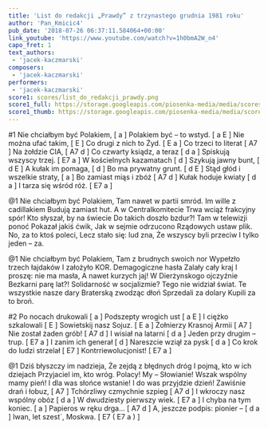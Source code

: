 ```yaml
---
title: 'List do redakcji „Prawdy” z trzynastego grudnia 1981 roku'
author: 'Pan_Kmicic4'
pub_date: '2018-07-26 06:37:11.584064+00:00'
link_youtube: 'https://www.youtube.com/watch?v=1h0bmA2W_n4'
capo_fret: 1
text_authors:
 - 'jacek-kaczmarski'
composers:
 - 'jacek-kaczmarski'
performers:
 - 'jacek-kaczmarski'
score1: scores/list_do_redakcji_prawdy.png
score1_full: https://storage.googleapis.com/piosenka-media/media/scores/list_do_redakcji_prawdy.png
score1_thumb: https://storage.googleapis.com/piosenka-media/media/scores/list_do_redakcji_prawdy.png.180x0_q85_upscale.png
---
```


#1
Nie chciałbym być Polakiem, [ a ]
Polakiem być – to wstyd. [ a E ]
Nie można ufać takim, [ E ]
Co drugi z nich to Żyd. [ E a ]
Co trzeci to literat [ A7 ]
Na żołdzie CIA, [ A7 d ]
Co czwarty ksiądz, a teraz [ d a ]
Spiskują wszyscy trzej. [ E7 a ]
W kościelnych kazamatach [ d ]
Szykują jawny bunt, [ d E ]
A kułak im pomaga, [ d ]
Bo ma prywatny grunt. [ d E ]
Stąd głód i wszelkie straty, [ a ]
Bo zamiast miąs i zbóż [ A7 d ]
Kułak hoduje kwiaty [ d a ]
I tarza się wśród róż. [ E7 a ]

@1
Nie chciałbym być Polakiem,
Tam nawet w partii smród.
Im wille z cadillakiem
Budują zamiast hut.
A w Centralkomitecie
Trwa wciąż frakcyjny spór!
Kto słyszał, by na świecie
Do takich doszło bzdur?!
Tam w telewizji ponoć
Pokazał jakiś ćwik,
Jak w sejmie odrzucono
Rządowych ustaw plik.
No, za to ktoś poleci,
Lecz stało się: lud zna,
Że wszyscy byli przeciw
I tylko jeden – za.

@1
Nie chciałbym być Polakiem,
Tam z brudnych swoich nor
Wypełzło trzech łajdaków
I założyło KOR.
Demagogiczne hasła
Zalały cały kraj
I proszę: nie ma masła,
A nawet kurzych jaj!
W Dierżynskogo ojczyźnie
Bezkarni parę lat?!
Solidarność w socjalizmie?
Tego nie widział świat.
Te wszystkie nasze dary
Braterską zwodząc dłoń
Sprzedali za dolary
Kupili za to broń.

#2
Po nocach drukowali [ a ]
Podszepty wrogich ust [ a E ]
I ciężko szkalowali [ E ]
Sowietskij nasz Sojuz. [ E a ]
Żołnierzy Krasnoj Armii [ A7 ]
Nie został żaden grób! [ A7 d ]
I wisiał na latarni [ d a ]
Jeden przy drugim – trup. [ E7 a ]
I zanim ich generał [ d ]
Nareszcie wziął za pysk [ d a ]
Co krok do ludzi strzelał [ E7 ]
Kontrriewolucjonist! [ E7 a ]

@1
Dziś błyszczy im nadzieja,
Że zejdą z błędnych dróg
I pojmą, kto w ich dziejach
Przyjaciel im, kto wróg.
Polacy! My – Słowianie! 
Wszak wspólny mamy pień! 
I dla was słońce wstanie! 
I do was przyjdzie dzień! 
Zawiśnie drań i łobuz, [ A7 ]
Tchórzliwy czmychnie szpieg [ A7 d ]
I wkroczy nasz wspólny obóz [ d a ]
W dwudziesty pierwszy wiek. [ E7 a ]
I chyba na tym koniec.  [ a ]
Papieros w ręku drga… [  A7 d ]
A, jeszcze podpis: pionier – [ d a ]
Iwan, let szest´, Moskwa. [ E7 ( E7 a ) ]
